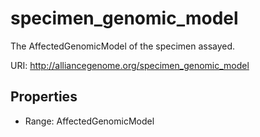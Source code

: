 # specimen_genomic_model

The AffectedGenomicModel of the specimen assayed.

URI: http://alliancegenome.org/specimen_genomic_model



<!-- no inheritance hierarchy -->


## Properties

 * Range: AffectedGenomicModel


